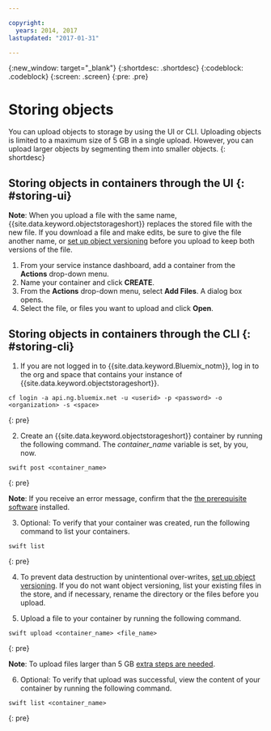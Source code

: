```yaml
---

copyright:
  years: 2014, 2017
lastupdated: "2017-01-31"

---
```

{:new_window: target="_blank"}
{:shortdesc: .shortdesc}
{:codeblock: .codeblock}
{:screen: .screen}
{:pre: .pre}

# Storing objects

You can upload objects to storage by using the UI or CLI. Uploading objects is limited to a maximum size of 5 GB in a single upload. However, you can upload larger objects by segmenting them into smaller objects.
{: shortdesc}


## Storing objects in containers through the UI {: #storing-ui}

**Note**: When you upload a file with the same name, {{site.data.keyword.objectstorageshort}} replaces the stored file with the new file. If you download a file and make edits, be sure to give the file another name, or [set up object versioning](/docs/services/ObjectStorage/os_versioning.html) before you upload to keep both versions of the file.


1. From your service instance dashboard, add a container from the **Actions** drop-down menu.
2. Name your container and click **CREATE**.
3. From the **Actions** drop-down menu, select **Add Files**. A dialog box opens.
4. Select the file, or files you want to upload and click **Open**.



## Storing objects in containers through the CLI {: #storing-cli}

1. If you are not logged in to {{site.data.keyword.Bluemix_notm}}, log in to the org and space that contains your instance of {{site.data.keyword.objectstorageshort}}.

  ```
  cf login -a api.ng.bluemix.net -u <userid> -p <password> -o <organization> -s <space>
  ```
  {: pre}

2. Create an {{site.data.keyword.objectstorageshort}} container by running the following command. The *container_name* variable is set, by you, now.

  ```
  swift post <container_name>
  ```
  {: pre}

**Note**: If you receive an error message, confirm that the [the prerequisite software](/docs/services/ObjectStorage/os_configuring.html#install-swift-client) installed.

3. Optional: To verify that your container was created, run the following command to list your containers.

  ```
  swift list
  ```
  {: pre}

4. To prevent data destruction by unintentional over-writes, [set up object versioning](/docs/services/ObjectStorage/os_versioning.html). If you do not want object versioning, list your existing files in the store, and if necessary, rename the directory or the files before you upload.

5. Upload a file to your container by running the following command.

  ```
  swift upload <container_name> <file_name>
  ```
  {: pre}

  **Note**: To upload files larger than 5 GB [extra steps are needed](/docs/services/ObjectStorage/os_large_files.html).

6. Optional: To verify that upload was successful, view the content of your container by running the following command.

  ```
  swift list <container_name>
  ```
  {: pre}
